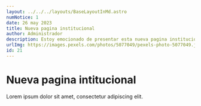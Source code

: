 ```yaml
---
layout: ../../../layouts/BaseLayoutInMd.astro
numNotice: 1
date: 26 may 2023
title: Nueva pagina institucional
author: Administrador
description: Estoy emocionado de presentar esta nueva pagina institucional, una plataforma diseñada para cambiar la forma en la que se presenta la institición. Esta página web, que he creado con amor y dedicación, tiene como objetivo brindar una identidad unica para la familia escolar.
urlImg: https://images.pexels.com/photos/5077049/pexels-photo-5077049.jpeg?auto=compress&cs=tinysrgb&w=1260&h=750&dpr=1
id: 21
---
```


# Nueva pagina intitucional

Lorem ipsum dolor sit amet, consectetur adipiscing elit.
